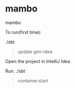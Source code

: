 mambo
=====

mambo

To run(first time):

./sbt 
> update
> gen-idea

Open the project in IntelliJ Idea

Run:
./sbt 
> container:start


